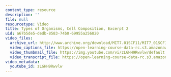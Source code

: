 ```yaml
---
content_type: resource
description: ''
file: null
resourcetype: Video
title: Types of Organisms, Cell Composition, Excerpt 2
uid: a67b5de5-dedb-8583-74b0-69955a256820
video_files:
  archive_url: http://www.archive.org/download/MIT7.01SCF11/MIT7_01SCF11_track14_300k.mp4
  video_captions_file: https://open-learning-course-data-rc.s3.amazonaws.com/7-01sc-fundamentals-of-biology-fall-2011/43101147bd2c5e42aee11bfa69844ec8_zLGHH9Rwvlw.vtt
  video_thumbnail_file: https://img.youtube.com/vi/zLGHH9Rwvlw/default.jpg
  video_transcript_file: https://open-learning-course-data-rc.s3.amazonaws.com/7-01sc-fundamentals-of-biology-fall-2011/f861eb2443f11b3ebd05761765f385f4_zLGHH9Rwvlw.pdf
video_metadata:
  youtube_id: zLGHH9Rwvlw
---
```

